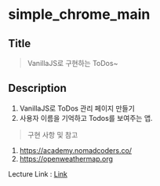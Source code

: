# simple_chrome_main

## Title
> VanillaJS로 구현하는 ToDos~

## Description
1. VanillaJS로 ToDos 관리 페이지 만들기
2. 사용자 이름을 기억하고 Todos를 보여주는 앱.

> 구현 사항 및 참고
1. https://academy.nomadcoders.co/
2. https://openweathermap.org

Lecture Link : [Link](https://academy.nomadcoders.co)
